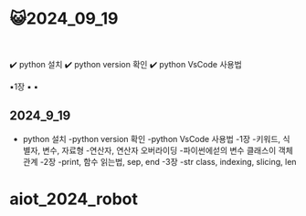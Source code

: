 # 😺2024_09_19<br/><br/>

✔️ python 설치
✔️ python version 확인
✔️ python VsCode 사용법

▪︎1장
▪︎
▪︎



## 2024_9_19
- python 설치
-python version 확인
-python VsCode 사용법
-1장
    -키워드, 식별자, 변수, 자료형
    -연산자, 연산자 오버라이딩
    -파이썬에섣의 변수 클래스이 객체 관계
-2장
    -print, 함수 읽는법, sep, end
-3장
    -str class, indexing, slicing, len
# aiot_2024_robot
